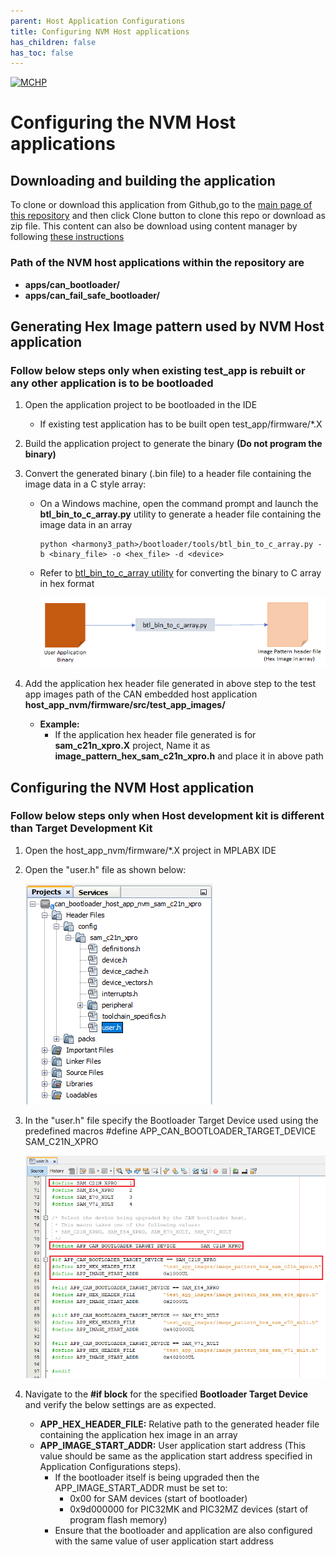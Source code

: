```yaml
---
parent: Host Application Configurations
title: Configuring NVM Host applications
has_children: false
has_toc: false
---
```


[![MCHP](https://www.microchip.com/ResourcePackages/Microchip/assets/dist/images/logo.png)](https://www.microchip.com)

# Configuring the NVM Host applications

## Downloading and building the application

To clone or download this application from Github,go to the [main page of this repository](https://github.com/Microchip-MPLAB-Harmony/bootloader_apps_can) and then click Clone button to clone this repo or download as zip file. This content can also be download using content manager by following [these instructions](https://github.com/Microchip-MPLAB-Harmony/contentmanager/wiki)

### Path of the NVM host applications within the repository are
- **apps/can_bootloader/**
- **apps/can_fail_safe_bootloader/**

## Generating Hex Image pattern used by NVM Host application

### Follow below steps only when existing test_app is rebuilt or any other application is to be bootloaded

1. Open the application project to be bootloaded in the IDE
    - If existing test application has to be built open test_app/firmware/*.X

2. Build the application project to generate the binary **(Do not program the binary)**

3. Convert the generated binary (.bin file) to a header file containing the image data in a C style array:
    - On a Windows machine, open the command prompt and launch the **btl_bin_to_c_array.py** utility to generate a header file containing the image data in an array

          python <harmony3_path>/bootloader/tools/btl_bin_to_c_array.py -b <binary_file> -o <hex_file> -d <device>

    - Refer to [btl_bin_to_c_array utility](../../tools/docs/readme_btl_bin_to_c_array.md) for converting the binary to C array in hex format

        ![bin_to_c_array](../../tools/docs/images/btl_bin_to_c_array.png)

4. Add the application hex header file generated in above step to the test app images path of the CAN embedded host application **host_app_nvm/firmware/src/test_app_images/**

    - **Example:**
        - If the application hex header file generated is for **sam_c21n_xpro.X** project, Name it as **image_pattern_hex_sam_c21n_xpro.h** and place it in above path

## Configuring the NVM Host application

### Follow below steps only when Host development kit is different than Target Development Kit

1. Open the host_app_nvm/firmware/*.X project in MPLABX IDE

2. Open the "user.h" file as shown below:

    ![can_bootloader_host_app_nvm_user_ide](./images/can_bootloader_host_app_nvm_user_ide.png)

3. In the "user.h" file specify the Bootloader Target Device used using the predefined macros
       #define APP_CAN_BOOTLOADER_TARGET_DEVICE     SAM_C21N_XPRO

    ![can_bootloader_host_app_nvm_user_config](./images/can_bootloader_host_app_nvm_user_config.png)

4. Navigate to the **#if block** for the specified **Bootloader Target Device** and verify the below settings are as expected.

    - **APP_HEX_HEADER_FILE:** Relative path to the generated header file containing the application hex image in an array
    - **APP_IMAGE_START_ADDR:** User application start address (This value should be same as the application start address specified in Application Configurations steps).
        - If the bootloader itself is being upgraded then the APP_IMAGE_START_ADDR must be set to:
			- 0x00 for SAM devices (start of bootloader)
			- 0x9d000000 for PIC32MK and PIC32MZ devices (start of program flash memory)
        - Ensure that the bootloader and application are also configured with the same value of user application start address
